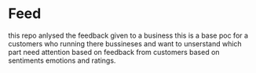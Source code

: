 # Feed
this repo anlysed the feedback given to a business this is a base poc for a customers who running there bussineses and want to unserstand which part need attention based on feedback from customers based on sentiments emotions and ratings.
